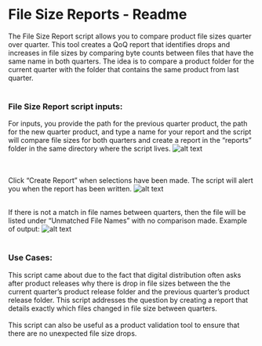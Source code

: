# File Size Reports - Readme

The File Size Report script allows you to compare product file sizes quarter over quarter. This tool creates a QoQ report that identifies drops and increases in file sizes by comparing byte counts between files that have the same name in both quarters. The idea is to compare a product folder for the current quarter with the folder that contains the same product from last quarter.<br><br>

### File Size Report script inputs:<br>
For inputs, you provide the path for the previous quarter product, the path for the new quarter product, and type a name for your report and the script will compare file sizes for both quarters and create a report in the “reports” folder in the same directory where the script lives.
![alt text](http://bluegalaxy.info/images/file-size-reports-input.png)

<br><br>
Click “Create Report” when selections have been made. The script will alert you when the report has been written.
![alt text](http://bluegalaxy.info/images/file-size-reports-alert.png)<br><br>

If there is not a match in file names between quarters, then the file will be listed under “Unmatched File Names” with no comparison made. Example of output:
![alt text](http://bluegalaxy.info/images/file-size-reports-output.png)<br><br>

### Use Cases:<br>
This script came about due to the fact that digital distribution often asks after product releases why there is drop in file sizes between the the current quarter’s product release folder and the previous quarter’s product release folder. This script addresses the question by creating a report that details exactly which files changed in file size between quarters.<br><br>
This script can also be useful as a product validation tool to ensure that there are no unexpected file size drops.
